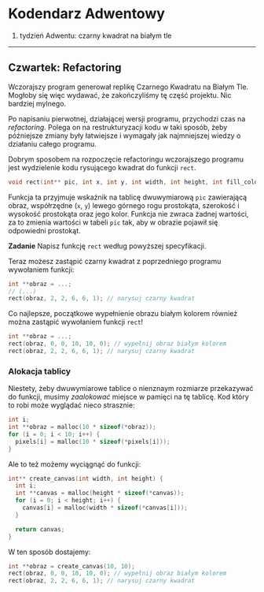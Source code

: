 Kodendarz Adwentowy
===================

1. tydzień Adwentu: czarny kwadrat na białym tle
------------------------------------------------

## Czwartek: Refactoring

Wczorajszy program generował replikę Czarnego Kwadratu na Białym Tle.
Mogłoby się więc wydawać, że zakończyliśmy tę część projektu. Nic bardziej mylnego.

Po napisaniu pierwotnej, działającej wersji programu, przychodzi czas na
*refactoring*. Polega on na restrukturyzacji kodu w taki sposób, żeby późniejsze
zmiany były łatwiejsze i wymagały jak najmniejszej wiedzy o działaniu całego
programu.

Dobrym sposobem na rozpoczęcie refactoringu wczorajszego programu jest wydzielenie
kodu rysującego kwadrat do funkcji `rect`.

```C
void rect(int** pic, int x, int y, int width, int height, int fill_color);
```

Funkcja ta przyjmuje wskaźnik na tablicę dwuwymiarową `pic` zawierającą obraz,
współrzędne (`x`, `y`) lewego górnego rogu prostokąta, szerokość i wysokość
prostokąta oraz jego kolor. Funkcja nie zwraca żadnej wartości, za to zmienia
wartości w tabeli `pic` tak, aby w obrazie pojawił się odpowiedni prostokąt.

**Zadanie** Napisz funkcję `rect` według powyższej specyfikacji.

Teraz możesz zastąpić czarny kwadrat z poprzedniego programu wywołaniem funkcji:

```C
int **obraz = ...;
// (...)
rect(obraz, 2, 2, 6, 6, 1); // narysuj czarny kwadrat
```

Co najlepsze, początkowe wypełnienie obrazu białym kolorem również można
zastąpić wywołaniem funkcji `rect`!

```C
int **obraz = ...;
rect(obraz, 0, 0, 10, 10, 0); // wypełnij obraz białym kolorem
rect(obraz, 2, 2, 6, 6, 1); // narysuj czarny kwadrat
```

### Alokacja tablicy

Niestety, żeby dwuwymiarowe tablice o nienznaym rozmiarze przekazywać do
funkcji, musimy *zaalokować* miejsce w pamięci na tę tablicę. Kod który
to robi może wyglądać nieco strasznie:

```C
int i;
int **obraz = malloc(10 * sizeof(*obraz));
for (i = 0; i < 10; i++) {
  pixels[i] = malloc(10 * sizeof(*pixels[i]));
}
```

Ale to też możemy wyciągnąć do funkcji:

```C
int** create_canvas(int width, int height) {
  int i;
  int **canvas = malloc(height * sizeof(*canvas));
  for (i = 0; i < height; i++) {
    canvas[i] = malloc(width * sizeof(*canvas[i]));
  }

  return canvas;
}
```

W ten sposób dostajemy:
```C
int **obraz = create_canvas(10, 10);
rect(obraz, 0, 0, 10, 10, 0); // wypełnij obraz białym kolorem
rect(obraz, 2, 2, 6, 6, 1); // narysuj czarny kwadrat
```
